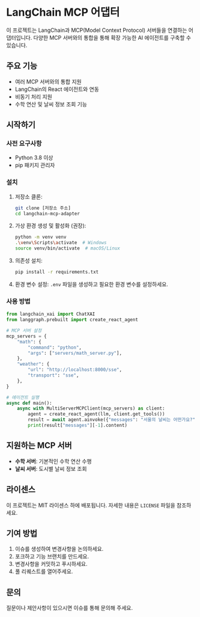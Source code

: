 # LangChain MCP 어댑터

이 프로젝트는 LangChain과 MCP(Model Context Protocol) 서버들을 연결하는 어댑터입니다. 다양한 MCP 서버와의 통합을 통해 확장 가능한 AI 에이전트를 구축할 수 있습니다.

## 주요 기능

- 여러 MCP 서버와의 통합 지원
- LangChain의 React 에이전트와 연동
- 비동기 처리 지원
- 수학 연산 및 날씨 정보 조회 기능

## 시작하기

### 사전 요구사항

- Python 3.8 이상
- pip 패키지 관리자

### 설치

1. 저장소 클론:
   ```bash
   git clone [저장소 주소]
   cd langchain-mcp-adapter
   ```

2. 가상 환경 생성 및 활성화 (권장):
   ```bash
   python -m venv venv
   .\venv\Scripts\activate  # Windows
   source venv/bin/activate  # macOS/Linux
   ```

3. 의존성 설치:
   ```bash
   pip install -r requirements.txt
   ```

4. 환경 변수 설정:
   `.env` 파일을 생성하고 필요한 환경 변수를 설정하세요.

### 사용 방법

```python
from langchain_xai import ChatXAI
from langgraph.prebuilt import create_react_agent

# MCP 서버 설정
mcp_servers = {
    "math": {
        "command": "python",
        "args": ["servers/math_server.py"],
    },
    "weather": {
        "url": "http://localhost:8000/sse",
        "transport": "sse",
    },
}

# 에이전트 실행
async def main():
    async with MultiServerMCPClient(mcp_servers) as client:
        agent = create_react_agent(llm, client.get_tools())
        result = await agent.ainvoke({"messages": "서울의 날씨는 어떤가요?"})
        print(result["messages"][-1].content)
```

## 지원하는 MCP 서버

- **수학 서버**: 기본적인 수학 연산 수행
- **날씨 서버**: 도시별 날씨 정보 조회

## 라이센스

이 프로젝트는 MIT 라이센스 하에 배포됩니다. 자세한 내용은 `LICENSE` 파일을 참조하세요.

## 기여 방법

1. 이슈를 생성하여 변경사항을 논의하세요.
2. 포크하고 기능 브랜치를 만드세요.
3. 변경사항을 커밋하고 푸시하세요.
4. 풀 리퀘스트를 열어주세요.

## 문의

질문이나 제안사항이 있으시면 이슈를 통해 문의해 주세요.

